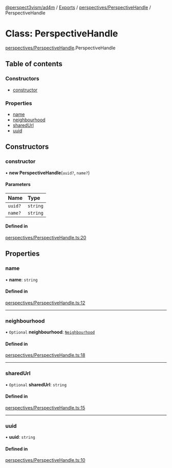 [@perspect3vism/ad4m](../README.md) / [Exports](../modules.md) / [perspectives/PerspectiveHandle](../modules/perspectives_PerspectiveHandle.md) / PerspectiveHandle

# Class: PerspectiveHandle

[perspectives/PerspectiveHandle](../modules/perspectives_PerspectiveHandle.md).PerspectiveHandle

## Table of contents

### Constructors

- [constructor](perspectives_PerspectiveHandle.PerspectiveHandle.md#constructor)

### Properties

- [name](perspectives_PerspectiveHandle.PerspectiveHandle.md#name)
- [neighbourhood](perspectives_PerspectiveHandle.PerspectiveHandle.md#neighbourhood)
- [sharedUrl](perspectives_PerspectiveHandle.PerspectiveHandle.md#sharedurl)
- [uuid](perspectives_PerspectiveHandle.PerspectiveHandle.md#uuid)

## Constructors

### constructor

• **new PerspectiveHandle**(`uuid?`, `name?`)

#### Parameters

| Name | Type |
| :------ | :------ |
| `uuid?` | `string` |
| `name?` | `string` |

#### Defined in

[perspectives/PerspectiveHandle.ts:20](https://github.com/perspect3vism/ad4m/blob/2628235/src/perspectives/PerspectiveHandle.ts#L20)

## Properties

### name

• **name**: `string`

#### Defined in

[perspectives/PerspectiveHandle.ts:12](https://github.com/perspect3vism/ad4m/blob/2628235/src/perspectives/PerspectiveHandle.ts#L12)

___

### neighbourhood

• `Optional` **neighbourhood**: [`Neighbourhood`](neighbourhood_Neighbourhood.Neighbourhood.md)

#### Defined in

[perspectives/PerspectiveHandle.ts:18](https://github.com/perspect3vism/ad4m/blob/2628235/src/perspectives/PerspectiveHandle.ts#L18)

___

### sharedUrl

• `Optional` **sharedUrl**: `string`

#### Defined in

[perspectives/PerspectiveHandle.ts:15](https://github.com/perspect3vism/ad4m/blob/2628235/src/perspectives/PerspectiveHandle.ts#L15)

___

### uuid

• **uuid**: `string`

#### Defined in

[perspectives/PerspectiveHandle.ts:10](https://github.com/perspect3vism/ad4m/blob/2628235/src/perspectives/PerspectiveHandle.ts#L10)
